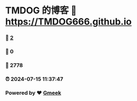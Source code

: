 # TMDOG 的博客 :link: https://TMDOG666.github.io 
### :page_facing_up: [2](https://TMDOG666.github.io/tag.html) 
### :speech_balloon: 0 
### :hibiscus: 2778 
### :alarm_clock: 2024-07-15 11:37:47 
### Powered by :heart: [Gmeek](https://github.com/Meekdai/Gmeek)
